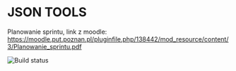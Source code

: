 # JSON TOOLS

Planowanie sprintu, link z moodle: https://moodle.put.poznan.pl/pluginfile.php/138442/mod_resource/content/3/Planowanie_sprintu.pdf

![Build status](https://travis-ci.org/er713/IO_jsonTOOL.svg?branch=master)

